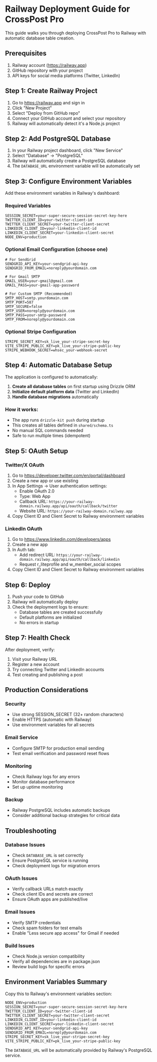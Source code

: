 # Railway Deployment Guide for CrossPost Pro

This guide walks you through deploying CrossPost Pro to Railway with automatic database table creation.

## Prerequisites

1. Railway account (https://railway.app)
2. GitHub repository with your project
3. API keys for social media platforms (Twitter, LinkedIn)

## Step 1: Create Railway Project

1. Go to https://railway.app and sign in
2. Click "New Project"
3. Select "Deploy from GitHub repo"
4. Connect your GitHub account and select your repository
5. Railway will automatically detect it's a Node.js project

## Step 2: Add PostgreSQL Database

1. In your Railway project dashboard, click "New Service"
2. Select "Database" → "PostgreSQL"
3. Railway will automatically create a PostgreSQL database
4. The `DATABASE_URL` environment variable will be automatically set

## Step 3: Configure Environment Variables

Add these environment variables in Railway's dashboard:

### Required Variables
```
SESSION_SECRET=your-super-secure-session-secret-key-here
TWITTER_CLIENT_ID=your-twitter-client-id
TWITTER_CLIENT_SECRET=your-twitter-client-secret
LINKEDIN_CLIENT_ID=your-linkedin-client-id
LINKEDIN_CLIENT_SECRET=your-linkedin-client-secret
NODE_ENV=production
```

### Optional Email Configuration (choose one)
```
# For SendGrid
SENDGRID_API_KEY=your-sendgrid-api-key
SENDGRID_FROM_EMAIL=noreply@yourdomain.com

# For Gmail SMTP
GMAIL_USER=your-gmail@gmail.com
GMAIL_PASS=your-gmail-app-password

# For Custom SMTP (Recommended)
SMTP_HOST=smtp.yourdomain.com
SMTP_PORT=587
SMTP_SECURE=false
SMTP_USER=noreply@yourdomain.com
SMTP_PASS=your-smtp-password
SMTP_FROM=noreply@yourdomain.com
```

### Optional Stripe Configuration
```
STRIPE_SECRET_KEY=sk_live_your-stripe-secret-key
VITE_STRIPE_PUBLIC_KEY=pk_live_your-stripe-public-key
STRIPE_WEBHOOK_SECRET=whsec_your-webhook-secret
```

## Step 4: Automatic Database Setup

The application is configured to automatically:

1. **Create all database tables** on first startup using Drizzle ORM
2. **Initialize default platform data** (Twitter and LinkedIn)
3. **Handle database migrations** automatically

### How it works:
- The app runs `drizzle-kit push` during startup
- This creates all tables defined in `shared/schema.ts`
- No manual SQL commands needed
- Safe to run multiple times (idempotent)

## Step 5: OAuth Setup

### Twitter/X OAuth
1. Go to https://developer.twitter.com/en/portal/dashboard
2. Create a new app or use existing
3. In App Settings → User authentication settings:
   - Enable OAuth 2.0
   - Type: Web App
   - Callback URL: `https://your-railway-domain.railway.app/api/oauth/callback/twitter`
   - Website URL: `https://your-railway-domain.railway.app`
4. Copy Client ID and Client Secret to Railway environment variables

### LinkedIn OAuth
1. Go to https://www.linkedin.com/developers/apps
2. Create a new app
3. In Auth tab:
   - Add redirect URL: `https://your-railway-domain.railway.app/api/oauth/callback/linkedin`
   - Request r_liteprofile and w_member_social scopes
4. Copy Client ID and Client Secret to Railway environment variables

## Step 6: Deploy

1. Push your code to GitHub
2. Railway will automatically deploy
3. Check the deployment logs to ensure:
   - Database tables are created successfully
   - Default platforms are initialized
   - No errors in startup

## Step 7: Health Check

After deployment, verify:

1. Visit your Railway URL
2. Register a new account
3. Try connecting Twitter and LinkedIn accounts
4. Test creating and publishing a post

## Production Considerations

### Security
- Use strong SESSION_SECRET (32+ random characters)
- Enable HTTPS (automatic with Railway)
- Use environment variables for all secrets

### Email Service
- Configure SMTP for production email sending
- Test email verification and password reset flows

### Monitoring
- Check Railway logs for any errors
- Monitor database performance
- Set up uptime monitoring

### Backup
- Railway PostgreSQL includes automatic backups
- Consider additional backup strategies for critical data

## Troubleshooting

### Database Issues
- Check `DATABASE_URL` is set correctly
- Ensure PostgreSQL service is running
- Check deployment logs for migration errors

### OAuth Issues
- Verify callback URLs match exactly
- Check client IDs and secrets are correct
- Ensure OAuth apps are published/live

### Email Issues
- Verify SMTP credentials
- Check spam folders for test emails
- Enable "Less secure app access" for Gmail if needed

### Build Issues
- Check Node.js version compatibility
- Verify all dependencies are in package.json
- Review build logs for specific errors

## Environment Variables Summary

Copy this to Railway's environment variables section:

```
NODE_ENV=production
SESSION_SECRET=your-super-secure-session-secret-key-here
TWITTER_CLIENT_ID=your-twitter-client-id
TWITTER_CLIENT_SECRET=your-twitter-client-secret
LINKEDIN_CLIENT_ID=your-linkedin-client-id
LINKEDIN_CLIENT_SECRET=your-linkedin-client-secret
SENDGRID_API_KEY=your-sendgrid-api-key
SENDGRID_FROM_EMAIL=noreply@yourdomain.com
STRIPE_SECRET_KEY=sk_live_your-stripe-secret-key
VITE_STRIPE_PUBLIC_KEY=pk_live_your-stripe-public-key
```

The `DATABASE_URL` will be automatically provided by Railway's PostgreSQL service.